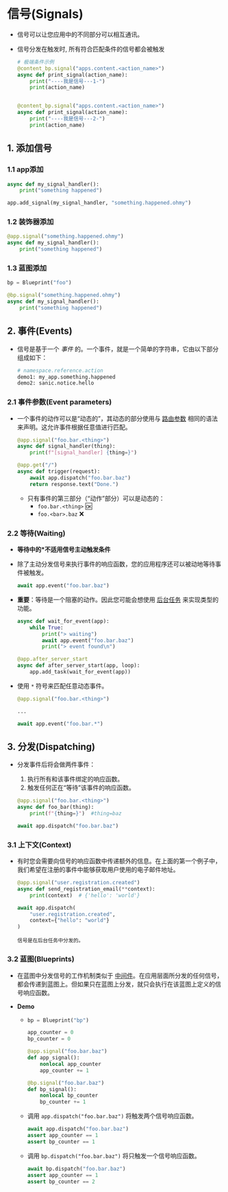 # 信号(Signals)

- 信号可以让您应用中的不同部分可以相互通讯。

- 信号分发在触发时, 所有符合匹配条件的信号都会被触发

  ```python
  # 极端条件示例
  @content_bp.signal("apps.content.<action_name>")
  async def print_signal(action_name):
      print("----我是信号---1-")
      print(action_name)
  
  
  @content_bp.signal("apps.content.<action_name>")
  async def print_signal(action_name):
      print("----我是信号---2-")
      print(action_name)
  ```

  

## 1. 添加信号

### 1.1 app添加

```python
async def my_signal_handler():
    print("something happened")

app.add_signal(my_signal_handler, "something.happened.ohmy")

```

### 1.2 装饰器添加

```python
@app.signal("something.happened.ohmy")
async def my_signal_handler():
    print("something happened")

```

### 1.3 蓝图添加

```python
bp = Blueprint("foo")

@bp.signal("something.happened.ohmy")
async def my_signal_handler():
    print("something happened")

```

## 2. 事件(Events)

- 信号是基于一个 *事件* 的。一个事件，就是一个简单的字符串，它由以下部分组成如下：

  ```python
  # namespace.reference.action
  demo1: my_app.something.happened
  demo2: sanic.notice.hello
  ```

### 2.1 事件参数(Event parameters)

- 一个事件的动作可以是“动态的”，其动态的部分使用与 [路由参数](https://sanicframework.org/zh/guide/basics/routing.html#path-parameters) 相同的语法来声明。这允许事件根据任意值进行匹配。

  ```python
  @app.signal("foo.bar.<thing>")
  async def signal_handler(thing):
      print(f"[signal_handler] {thing=}")
  
  @app.get("/")
  async def trigger(request):
      await app.dispatch("foo.bar.baz")
      return response.text("Done.")
  
  ```

  - 只有事件的第三部分（“动作”部分）可以是动态的：
    - `foo.bar.<thing>` 🆗
    - `foo.<bar>.baz` ❌

### 2.2 等待(Waiting)

- **等待中的*不适用信号主动触发条件**

- 除了主动分发信号来执行事件的响应函数，您的应用程序还可以被动地等待事件被触发。

  ```python
  await app.event("foo.bar.baz")
  ```

- **重要**：等待是一个阻塞的动作。因此您可能会想使用 [后台任务](https://sanicframework.org/zh/guide/basics/tasks.html) 来实现类型的功能。

  ```python
  async def wait_for_event(app):
      while True:
          print("> waiting")
          await app.event("foo.bar.baz")
          print("> event found\n")
  
  @app.after_server_start
  async def after_server_start(app, loop):
      app.add_task(wait_for_event(app))
  ```

- 使用 `*` 符号来匹配任意动态事件。

  ```python
  @app.signal("foo.bar.<thing>")
  
  ...
  
  await app.event("foo.bar.*")
  ```

  

## 3. 分发(Dispatching)

- 分发事件后将会做两件事件：

  1. 执行所有和该事件绑定的响应函数。
  2. 触发任何正在“等待”该事件的响应函数。

  ```python
  @app.signal("foo.bar.<thing>")
  async def foo_bar(thing):
      print(f"{thing=}")  #thing=baz
  
  await app.dispatch("foo.bar.baz")
  ```

  

### 3.1 上下文(Context)

- 有时您会需要向信号的响应函数中传递额外的信息。在上面的第一个例子中，我们希望在注册的事件中能够获取用户使用的电子邮件地址。

  ```python
  @app.signal("user.registration.created")
  async def send_registration_email(**context):
      print(context)  # {'hello': 'world'}
  
  await app.dispatch(
      "user.registration.created",
      context={"hello": "world"}
  )
  
  ```

  `信号是在后台任务中分发的。`

### 3.2 蓝图(Blueprints)

- 在蓝图中分发信号的工作机制类似于 [中间件](https://sanicframework.org/zh/guide/advanced/.../basics/middleware.html)。在应用层面所分发的任何信号，都会传递到蓝图上。但如果只在蓝图上分发，就只会执行在该蓝图上定义的信号响应函数。

- **Demo**

  - ```python
    bp = Blueprint("bp")
    
    app_counter = 0
    bp_counter = 0
    
    @app.signal("foo.bar.baz")
    def app_signal():
        nonlocal app_counter
        app_counter += 1
    
    @bp.signal("foo.bar.baz")
    def bp_signal():
        nonlocal bp_counter
        bp_counter += 1
    
    ```

  - 调用 `app.dispatch("foo.bar.baz")` 将触发两个信号响应函数。

    ```python
    await app.dispatch("foo.bar.baz")
    assert app_counter == 1
    assert bp_counter == 1
    
    ```

  - 调用 `bp.dispatch("foo.bar.baz")` 将只触发一个信号响应函数。

    ```python
    await bp.dispatch("foo.bar.baz")
    assert app_counter == 1
    assert bp_counter == 2
    ```

    

